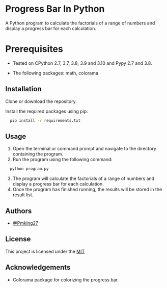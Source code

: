 
# Progress Bar In Python
A Python program to calculate the factorials of a range of numbers and display a progress bar for each calculation.

# Prerequisites

- Tested on CPython 2.7, 3.7, 3.8, 3.9 and 3.10 and Pypy 2.7 and 3.8.

- The following packages: math, colorama





## Installation

Clone or download the repository.

Install the required packages using pip:

```bash
  pip install -r requirements.txt
```
    
## Usage

  1. Open the terminal or command prompt and navigate to the directory containing the program.
  2. Run the program using the following command:
  ```bash
    python program.py
  ```
  3. The program will calculate the factorials of a range of numbers and display a progress bar for each calculation.
  4. Once the program has finished running, the results will be stored in the result list.


## Authors

- [@Pmking27](https://github.com/Pmking27)


## License

This project is licensed under the [MIT](https://choosealicense.com/licenses/mit/)


## Acknowledgements

  - Colorama package for colorizing the progress bar.


